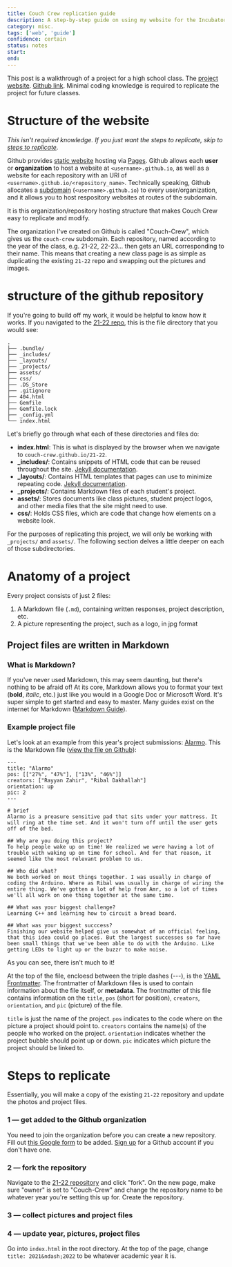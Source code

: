 ```yaml
---
title: Couch Crew replication guide
description: A step-by-step guide on using my website for the Incubator as a template for future Incubator classes.
category: misc.
tags: ['web', 'guide']
confidence: certain
status: notes 
start:
end:
---
```


This post is a walkthrough of a project for a high school class. The [project website](https://couch-crew.github.io/21-22). [Github link](https://github.com/couch-crew/21-22). Minimal coding knowledge is required to replicate the project for future classes.

# Structure of the website
*This isn't required knowledge. If you just want the steps to replicate, skip to [steps to replicate]().*

Github provides [static website](https://www.sanity.io/what-is-a-static-site) hosting via [Pages](https://pages.github.com). Github allows each **user** or **organization** to host a website at `<username>.github.io`, as well as a website for each repository with an URl of `<username>.github.io/<repository_name>`. Technically speaking, Github allocates a [subdomain]() (`<username>.github.io`) to every user/organization, and it allows you to host respository websites at routes of the subdomain.

It is this organization/repository hosting structure that makes Couch Crew easy to replicate and modify. 

The organization I've created on Github is called "Couch-Crew", which gives us the `couch-crew` subdomain. Each repository, named according to the year of the class, e.g. 21-22, 22-23... then gets an URL corresponding to their name. This means that creating a new class page is as simple as duplicating the existing `21-22` repo and swapping out the pictures and images.

# structure of the github repository
If you're going to build off my work, it would be helpful to know how it works. If you navigated to the [21-22 repo](https://github.com/couch-crew/21-22), this is the file directory that you would see:
```
.
├── .bundle/
├── _includes/
├── _layouts/
├── _projects/
├── assets/
├── css/
├── .DS_Store
├── .gitignore
├── 404.html
├── Gemfile
├── Gemfile.lock
├── _config.yml
└── index.html
```

Let's briefly go through what each of these directories and files do:
- **index.html**: This is what is displayed by the browser when we navigate to `couch-crew.github.io/21-22`.
- **_includes/**: Contains snippets of HTML code that can be reused throughout the site. [Jekyll documentation](https://jekyllrb.com/docs/includes/).
- **_layouts/**: Contains HTML templates that pages can use to minimize repeating code. [Jekyll documentation](https://jekyllrb.com/docs/layouts/).
- **_projects/**: Contains Markdown files of each student's project.
- **assets/**: Stores documents like class pictures, student project logos, and other media files that the site might need to use.
- **css/**: Holds CSS files, which are code that change how elements on a website look.

For the purposes of replicating this project, we will only be working with `_projects/` and `assets/`. The following section delves a little deeper on each of those subdirectories.

# Anatomy of a project
Every project consists of just 2 files:
1. A Markdown file (`.md`), containing written responses, project description, etc. 
2. A picture representing the project, such as a logo, in jpg format

## Project files are written in Markdown
### What is Markdown?
If you've never used Markdown, this may seem daunting, but there's nothing to be afraid of! At its core, Markdown allows you to format your text (**bold**, _italic_, etc.) just like you would in a Google Doc or Microsoft Word. It's super simple to get started and easy to master. Many guides exist on the internet for Markdown ([Markdown Guide](https://www.markdownguide.org/getting-started/#flavors-of-markdown)).

### Example project file
Let's look at an example from this year's project submissions: [Alarmo](https://couch-crew.github.io/21-22/alarmo).
This is the Markdown file ([view the file on Github](https://github.com/Couch-Crew/21-22/blob/main/_projects/alarmo.md?plain=1)):
```
---
title: "Alarmo"
pos: [["27%", "47%"], ["13%", "46%"]]
creators: ["Rayyan Zahir", "Ribal Dakhallah"]
orientation: up
pic: 2
---

# brief
Alarmo is a preasure sensitive pad that sits under your mattress. It will ring at the time set. And it won't turn off until the user gets off of the bed. 

## Why are you doing this project?
To help people wake up on time! We realized we were having a lot of trouble with waking up on time for school. And for that reason, it seemed like the most relevant problem to us. 

## Who did what?
We both worked on most things together. I was usually in charge of coding the Arduino. Where as Ribal was usually in charge of wiring the entire thing. We've gotten a lot of help from Amr, so a lot of times we'll all work on one thing together at the same time.

## What was your biggest challenge?
Learning C++ and learning how to circuit a bread board.

## What was your biggest succcess?
Finishing our website helped give us somewhat of an official feeling, that this idea could go places. But the largest successes so far have been small things that we've been able to do with the Arduino. Like getting LEDs to light up or the buzzr to make noise.
```
As you can see, there isn't much to it!

At the top of the file, encloesd between the triple dashes (---), is the [YAML Frontmatter](https://assemble.io/docs/YAML-front-matter.html). The frontmatter of Markdown files is used to contain information about the file itself, or **metadata**.
The frontmatter of this file contains information on the `title`, `pos` (short for position), `creators`, `orientation`, and `pic` (picture) of the file.

`title` is just the name of the project. `pos` indicates to the code where on the picture a project should point to. `creators` contains the name(s) of the people who worked on the project. `orientation` indicates whether the project bubble should point up or down. `pic` indicates which picture the project should be linked to.

# Steps to replicate
Essentially, you will make a copy of the existing `21-22` repository and update the photos and project files.

### 1 &mdash; get added to the Github organization
You need to join the organization before you can create a new repository. Fill out [this Google form]() to be added. [Sign up](https://github.com/signup) for a Github account if you don't have one.

### 2 &mdash; fork the repository
Navigate to the [21-22 repository]() and click "fork". On the new page, make sure "owner" is set to "Couch-Crew" and change the repository name to be whatever year you're setting this up for. Create the repository.

### 3 &mdash; collect pictures and project files


### 4 &mdash; update year, pictures, project files
Go into `index.html` in the root directory. At the top of the page, change `title: 2021&ndash;2022` to be whatever academic year it is.